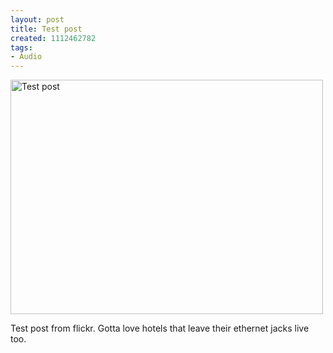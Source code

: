 ```yaml
--- 
layout: post
title: Test post
created: 1112462782
tags: 
- Audio
---
```

<a href="http://www.flickr.com/photos/43545096@N00/8204675/" title="Test post by mprasuhn, on Flickr"><img src="http://farm1.staticflickr.com/6/8204675_18fa083cac.jpg" width="500" height="375" alt="Test post"></a>

Test post from flickr. Gotta love hotels that leave their ethernet jacks live too.

